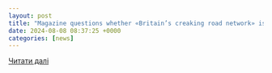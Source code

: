 ```yaml
---
layout: post
title: "Magazine questions whether «Britain’s creaking road network» is «best lab for CAVs» - Highways News"
date: 2024-08-08 08:37:25 +0000
categories: [news]
---
```


[Читати далі](https://highways-news.com/magazine-questions-whether-britains-creaking-road-network-is-best-lab-for-cavs/)
